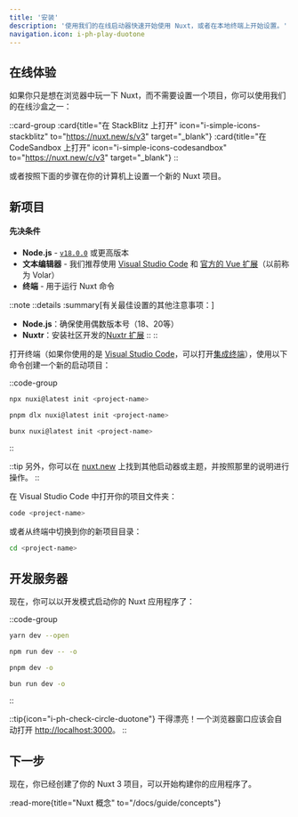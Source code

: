 ```yaml
---
title: '安装'
description: '使用我们的在线启动器快速开始使用 Nuxt，或者在本地终端上开始设置。'
navigation.icon: i-ph-play-duotone
---
```


## 在线体验

如果你只是想在浏览器中玩一下 Nuxt，而不需要设置一个项目，你可以使用我们的在线沙盒之一：

::card-group
  :card{title="在 StackBlitz 上打开" icon="i-simple-icons-stackblitz" to="https://nuxt.new/s/v3" target="_blank"}
  :card{title="在 CodeSandbox 上打开" icon="i-simple-icons-codesandbox" to="https://nuxt.new/c/v3" target="_blank"}
::

或者按照下面的步骤在你的计算机上设置一个新的 Nuxt 项目。

## 新项目

<!-- TODO: 需要在 nuxt/nuxt.com 中修复上游 -->
<!-- markdownlint-disable-next-line MD001 -->
#### 先决条件

- **Node.js** - [`v18.0.0`](https://nodejs.org/en) 或更高版本
- **文本编辑器** - 我们推荐使用 [Visual Studio Code](https://code.visualstudio.com/) 和 [官方的 Vue 扩展](https://marketplace.visualstudio.com/items?itemName=Vue.volar)（以前称为 Volar）
- **终端** - 用于运行 Nuxt 命令

::note
  ::details
  :summary[有关最佳设置的其他注意事项：]
  - **Node.js**：确保使用偶数版本号（18、20等）
  - **Nuxtr**：安装社区开发的[Nuxtr 扩展](https://marketplace.visualstudio.com/items?itemName=Nuxtr.nuxtr-vscode)
  ::
::

打开终端（如果你使用的是 [Visual Studio Code](https://code.visualstudio.com)，可以打开[集成终端](https://code.visualstudio.com/docs/editor/integrated-terminal)），使用以下命令创建一个新的启动项目：

::code-group

```bash [npx]
npx nuxi@latest init <project-name>
```

```bash [pnpm]
pnpm dlx nuxi@latest init <project-name>
```

```bash [bun]
bunx nuxi@latest init <project-name>
```

::

::tip
另外，你可以在 [nuxt.new](https://nuxt.new) 上找到其他启动器或主题，并按照那里的说明进行操作。
::

在 Visual Studio Code 中打开你的项目文件夹：

```bash [终端]
code <project-name>
```

或者从终端中切换到你的新项目目录：

```bash
cd <project-name>
```

## 开发服务器

现在，你可以以开发模式启动你的 Nuxt 应用程序了：

::code-group

```bash [yarn]
yarn dev --open
```

```bash [npm]
npm run dev -- -o
```

```bash [pnpm]
pnpm dev -o
```

```bash [bun]
bun run dev -o
```
::

::tip{icon="i-ph-check-circle-duotone"}
干得漂亮！一个浏览器窗口应该会自动打开 <http://localhost:3000>。
::

## 下一步

现在，你已经创建了你的 Nuxt 3 项目，可以开始构建你的应用程序了。

:read-more{title="Nuxt 概念" to="/docs/guide/concepts"}